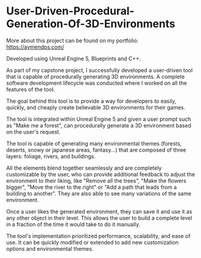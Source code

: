 # User-Driven-Procedural-Generation-Of-3D-Environments
More about this project can be found on my portfolio: https://aymendps.com/

Developed using Unreal Engine 5, Blueprints and C++.

As part of my capstone project, I successfully developed a user-driven tool that is capable of procedurally generating 3D environments. A complete software development lifecycle was conducted where I worked on all the features of the tool.
          
The goal behind this tool is to provide a way for developers to easily, quickly, and cheaply create believable 3D environments for their games.

The tool is integrated within Unreal Engine 5 and given a user prompt such as "Make me a forest", can procedurally generate a 3D environment based on the user's request.
          
The tool is capable of generating many environmental themes (forests, deserts, snowy or japanese areas, fantasy...) that are composed of three layers: foliage, rivers, and buildings. 
          
All the elements blend together seamlessly and are completely customizable by the user, who can provide additional feedback to adjust the environment to their liking, like "Remove all the trees", "Make the flowers bigger", "Move the river to the right" or "Add a path that leads from a building to another". They are also able to see many variations of the same environment.
          
Once a user likes the generated environment, they can save it and use it as any other object in their level. This allows the user to build a complete level in a fraction of the time it would take to do it manually.
          
The tool's implementation prioritized performance, scalability, and ease of use. It can be quickly modified or extended to add new customization options and environmental themes.
